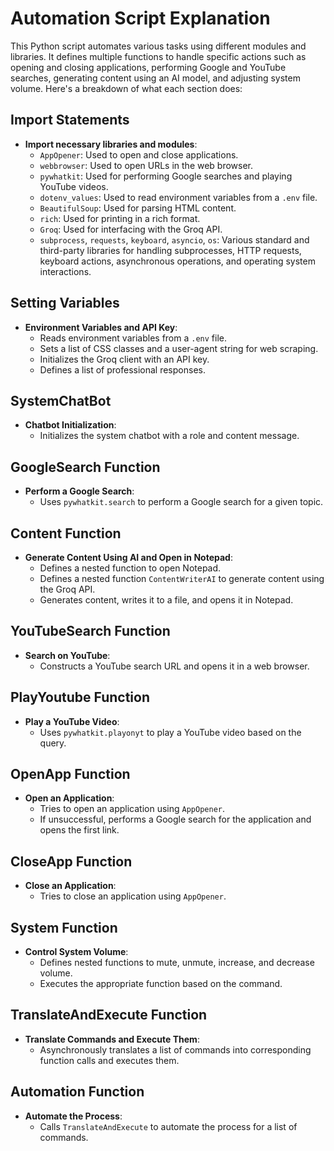 # Automation Script Explanation

This Python script automates various tasks using different modules and libraries. It defines multiple functions to handle specific actions such as opening and closing applications, performing Google and YouTube searches, generating content using an AI model, and adjusting system volume. Here's a breakdown of what each section does:

## Import Statements
- **Import necessary libraries and modules**:
  - `AppOpener`: Used to open and close applications.
  - `webbrowser`: Used to open URLs in the web browser.
  - `pywhatkit`: Used for performing Google searches and playing YouTube videos.
  - `dotenv_values`: Used to read environment variables from a `.env` file.
  - `BeautifulSoup`: Used for parsing HTML content.
  - `rich`: Used for printing in a rich format.
  - `Groq`: Used for interfacing with the Groq API.
  - `subprocess`, `requests`, `keyboard`, `asyncio`, `os`: Various standard and third-party libraries for handling subprocesses, HTTP requests, keyboard actions, asynchronous operations, and operating system interactions.

## Setting Variables
- **Environment Variables and API Key**:
  - Reads environment variables from a `.env` file.
  - Sets a list of CSS classes and a user-agent string for web scraping.
  - Initializes the Groq client with an API key.
  - Defines a list of professional responses.

## SystemChatBot
- **Chatbot Initialization**:
  - Initializes the system chatbot with a role and content message.

## GoogleSearch Function
- **Perform a Google Search**:
  - Uses `pywhatkit.search` to perform a Google search for a given topic.

## Content Function
- **Generate Content Using AI and Open in Notepad**:
  - Defines a nested function to open Notepad.
  - Defines a nested function `ContentWriterAI` to generate content using the Groq API.
  - Generates content, writes it to a file, and opens it in Notepad.

## YouTubeSearch Function
- **Search on YouTube**:
  - Constructs a YouTube search URL and opens it in a web browser.

## PlayYoutube Function
- **Play a YouTube Video**:
  - Uses `pywhatkit.playonyt` to play a YouTube video based on the query.

## OpenApp Function
- **Open an Application**:
  - Tries to open an application using `AppOpener`.
  - If unsuccessful, performs a Google search for the application and opens the first link.

## CloseApp Function
- **Close an Application**:
  - Tries to close an application using `AppOpener`.

## System Function
- **Control System Volume**:
  - Defines nested functions to mute, unmute, increase, and decrease volume.
  - Executes the appropriate function based on the command.

## TranslateAndExecute Function
- **Translate Commands and Execute Them**:
  - Asynchronously translates a list of commands into corresponding function calls and executes them.

## Automation Function
- **Automate the Process**:
  - Calls `TranslateAndExecute` to automate the process for a list of commands.
